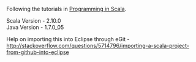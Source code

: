 Following the tutorials in [Programming in Scala](http://www.amazon.com/Programming-Scala-Comprehensive-Step-Step/dp/0981531644).

Scala Version - 2.10.0
<br/>
Java Version - 1.7.0_05

Help on importing this into Eclipse through eGit - http://stackoverflow.com/questions/5714796/importing-a-scala-project-from-github-into-eclipse
